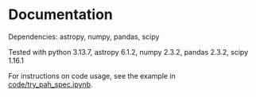 # Documentation

Dependencies: astropy, numpy, pandas, scipy

Tested with python 3.13.7, astropy 6.1.2, numpy 2.3.2, pandas 2.3.2, scipy 1.16.1

For instructions on code usage, see the example in [code/try_pah_spec.ipynb](https://github.com/helenarichie/pah_spec/blob/main/code/generate_spectrum_example.ipynb).
